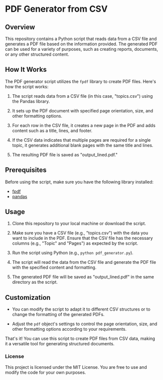 # PDF Generator from CSV

## Overview

This repository contains a Python script that reads data from a CSV file and generates a PDF file based on the information provided. The generated PDF can be used for a variety of purposes, such as creating reports, documents, or any other structured content.

## How It Works

The PDF generator script utilizes the `fpdf` library to create PDF files. Here's how the script works:

1. The script reads data from a CSV file (in this case, "topics.csv") using the Pandas library.

2. It sets up the PDF document with specified page orientation, size, and other formatting options.

3. For each row in the CSV file, it creates a new page in the PDF and adds content such as a title, lines, and footer.

4. If the CSV data indicates that multiple pages are required for a single topic, it generates additional blank pages with the same title and lines.

5. The resulting PDF file is saved as "output_lined.pdf."

## Prerequisites

Before using the script, make sure you have the following library installed:

- [fpdf](https://pypi.org/project/fpdf/)
- [pandas](https://pypi.org/project/pandas/)

## Usage

1. Clone this repository to your local machine or download the script.

2. Make sure you have a CSV file (e.g., "topics.csv") with the data you want to include in the PDF. Ensure that the CSV file has the necessary columns (e.g., "Topic" and "Pages") as expected by the script.

3. Run the script using Python (e.g., `python pdf_generator.py`).

4. The script will read the data from the CSV file and generate the PDF file with the specified content and formatting.

5. The generated PDF file will be saved as "output_lined.pdf" in the same directory as the script.

## Customization

- You can modify the script to adapt it to different CSV structures or to change the formatting of the generated PDFs.

- Adjust the `pdf` object's settings to control the page orientation, size, and other formatting options according to your requirements.

That's it! You can use this script to create PDF files from CSV data, making it a versatile tool for generating structured documents.

### License
This project is licensed under the MIT License. You are free to use and modify the code for your own purposes.
